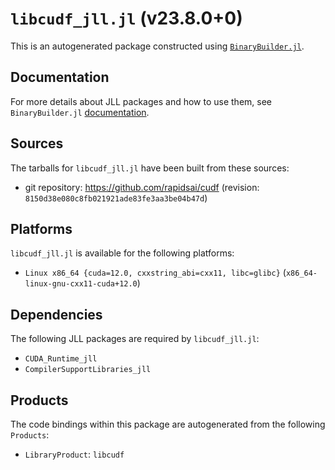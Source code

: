 # `libcudf_jll.jl` (v23.8.0+0)

This is an autogenerated package constructed using [`BinaryBuilder.jl`](https://github.com/JuliaPackaging/BinaryBuilder.jl).

## Documentation

For more details about JLL packages and how to use them, see `BinaryBuilder.jl` [documentation](https://docs.binarybuilder.org/stable/jll/).

## Sources

The tarballs for `libcudf_jll.jl` have been built from these sources:

* git repository: https://github.com/rapidsai/cudf (revision: `8150d38e080c8fb021921ade83fe3aa3be04b47d`)

## Platforms

`libcudf_jll.jl` is available for the following platforms:

* `Linux x86_64 {cuda=12.0, cxxstring_abi=cxx11, libc=glibc}` (`x86_64-linux-gnu-cxx11-cuda+12.0`)

## Dependencies

The following JLL packages are required by `libcudf_jll.jl`:

* `CUDA_Runtime_jll`
* `CompilerSupportLibraries_jll`

## Products

The code bindings within this package are autogenerated from the following `Products`:

* `LibraryProduct`: `libcudf`

